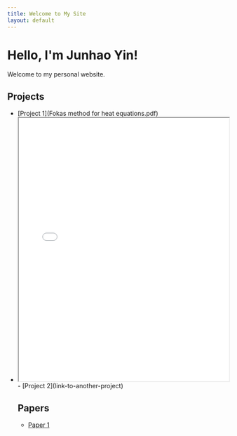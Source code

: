 ```yaml
---
title: Welcome to My Site
layout: default
---
```


# Hello, I'm Junhao Yin!
Welcome to my personal website.

## Projects
- [Project 1](Fokas method for heat equations.pdf)
- <iframe src="fokas_heat_equation.pdf" width="100%" height="600px">
    This browser does not support PDFs. Please download the PDF to view it: 
    <a href="fokas_heat_equation.pdf">Download PDF</a>.
</iframe>
- [Project 2](link-to-another-project)

## Papers
- [Paper 1](link-to-your-paper.pdf)
